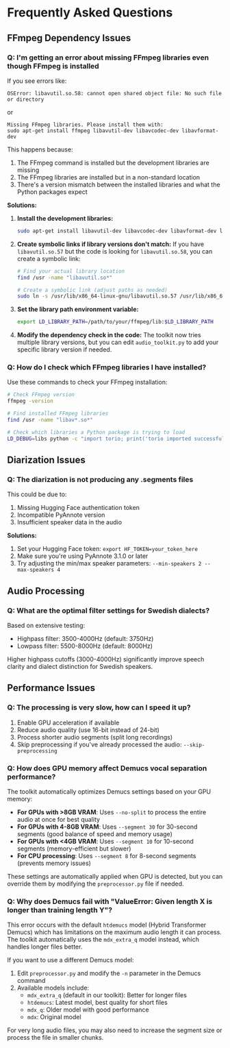 # Frequently Asked Questions

## FFmpeg Dependency Issues

### Q: I'm getting an error about missing FFmpeg libraries even though FFmpeg is installed

If you see errors like:
```
OSError: libavutil.so.58: cannot open shared object file: No such file or directory
```
or
```
Missing FFmpeg libraries. Please install them with:
sudo apt-get install ffmpeg libavutil-dev libavcodec-dev libavformat-dev
```

This happens because:
1. The FFmpeg command is installed but the development libraries are missing
2. The FFmpeg libraries are installed but in a non-standard location
3. There's a version mismatch between the installed libraries and what the Python packages expect

**Solutions:**

1. **Install the development libraries:**
   ```bash
   sudo apt-get install libavutil-dev libavcodec-dev libavformat-dev libavfilter-dev libswscale-dev libswresample-dev
   ```

2. **Create symbolic links if library versions don't match:**
   If you have `libavutil.so.57` but the code is looking for `libavutil.so.58`, you can create a symbolic link:
   ```bash
   # Find your actual library location
   find /usr -name "libavutil.so*"
   
   # Create a symbolic link (adjust paths as needed)
   sudo ln -s /usr/lib/x86_64-linux-gnu/libavutil.so.57 /usr/lib/x86_64-linux-gnu/libavutil.so.58
   ```

3. **Set the library path environment variable:**
   ```bash
   export LD_LIBRARY_PATH=/path/to/your/ffmpeg/lib:$LD_LIBRARY_PATH
   ```

4. **Modify the dependency check in the code:**
   The toolkit now tries multiple library versions, but you can edit `audio_toolkit.py` to add your specific library version if needed.

### Q: How do I check which FFmpeg libraries I have installed?

Use these commands to check your FFmpeg installation:

```bash
# Check FFmpeg version
ffmpeg -version

# Find installed FFmpeg libraries
find /usr -name "libav*.so*"

# Check which libraries a Python package is trying to load
LD_DEBUG=libs python -c "import torio; print('torio imported successfully')"
```

## Diarization Issues

### Q: The diarization is not producing any .segments files

This could be due to:
1. Missing Hugging Face authentication token
2. Incompatible PyAnnote version
3. Insufficient speaker data in the audio

**Solutions:**
1. Set your Hugging Face token: `export HF_TOKEN=your_token_here`
2. Make sure you're using PyAnnote 3.1.0 or later
3. Try adjusting the min/max speaker parameters: `--min-speakers 2 --max-speakers 4`

## Audio Processing

### Q: What are the optimal filter settings for Swedish dialects?

Based on extensive testing:
- Highpass filter: 3500-4000Hz (default: 3750Hz)
- Lowpass filter: 5500-8000Hz (default: 8000Hz)

Higher highpass cutoffs (3000-4000Hz) significantly improve speech clarity and dialect distinction for Swedish speakers.

## Performance Issues

### Q: The processing is very slow, how can I speed it up?

1. Enable GPU acceleration if available
2. Reduce audio quality (use 16-bit instead of 24-bit)
3. Process shorter audio segments (split long recordings)
4. Skip preprocessing if you've already processed the audio: `--skip-preprocessing`

### Q: How does GPU memory affect Demucs vocal separation performance?

The toolkit automatically optimizes Demucs settings based on your GPU memory:

- **For GPUs with >8GB VRAM**: Uses `--no-split` to process the entire audio at once for best quality
- **For GPUs with 4-8GB VRAM**: Uses `--segment 30` for 30-second segments (good balance of speed and memory usage)
- **For GPUs with <4GB VRAM**: Uses `--segment 10` for 10-second segments (memory-efficient but slower)
- **For CPU processing**: Uses `--segment 8` for 8-second segments (prevents memory issues)

These settings are automatically applied when GPU is detected, but you can override them by modifying the `preprocessor.py` file if needed.

### Q: Why does Demucs fail with "ValueError: Given length X is longer than training length Y"?

This error occurs with the default `htdemucs` model (Hybrid Transformer Demucs) which has limitations on the maximum audio length it can process. The toolkit automatically uses the `mdx_extra_q` model instead, which handles longer files better.

If you want to use a different Demucs model:

1. Edit `preprocessor.py` and modify the `-n` parameter in the Demucs command
2. Available models include:
   - `mdx_extra_q` (default in our toolkit): Better for longer files
   - `htdemucs`: Latest model, best quality for short files
   - `mdx_q`: Older model with good performance
   - `mdx`: Original model

For very long audio files, you may also need to increase the segment size or process the file in smaller chunks.
